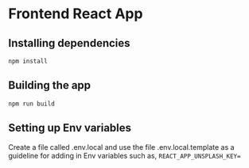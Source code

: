 # Frontend React App
## Installing dependencies
`npm install`

## Building the app
`npm run build`

## Setting up Env variables
Create a file called .env.local and use the file .env.local.template as a guideline for adding in Env variables such as, `REACT_APP_UNSPLASH_KEY=`

